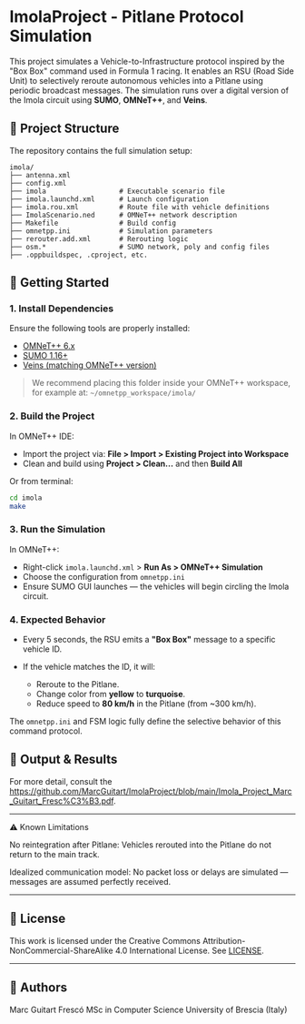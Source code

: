 # ImolaProject - Pitlane Protocol Simulation

This project simulates a Vehicle-to-Infrastructure protocol inspired by the "Box Box" command used in Formula 1 racing. It enables an RSU (Road Side Unit) to selectively reroute autonomous vehicles into a Pitlane using periodic broadcast messages. The simulation runs over a digital version of the Imola circuit using **SUMO**, **OMNeT++**, and **Veins**.

## 🧹 Project Structure

The repository contains the full simulation setup:

```
imola/
├── antenna.xml
├── config.xml
├── imola                  # Executable scenario file
├── imola.launchd.xml      # Launch configuration
├── imola.rou.xml          # Route file with vehicle definitions
├── ImolaScenario.ned      # OMNeT++ network description
├── Makefile               # Build config
├── omnetpp.ini            # Simulation parameters
├── rerouter.add.xml       # Rerouting logic
├── osm.*                  # SUMO network, poly and config files
├── .oppbuildspec, .cproject, etc.
```

## 🚀 Getting Started

### 1. Install Dependencies

Ensure the following tools are properly installed:

* [OMNeT++ 6.x](https://omnetpp.org/)
* [SUMO 1.16+](https://sumo.dlr.de/)
* [Veins (matching OMNeT++ version)](https://veins.car2x.org/)

> We recommend placing this folder inside your OMNeT++ workspace, for example at:
> `~/omnetpp_workspace/imola/`

### 2. Build the Project

In OMNeT++ IDE:

* Import the project via:
  **File > Import > Existing Project into Workspace**
* Clean and build using **Project > Clean...** and then **Build All**

Or from terminal:

```bash
cd imola
make
```

### 3. Run the Simulation

In OMNeT++:

* Right-click `imola.launchd.xml` > **Run As > OMNeT++ Simulation**
* Choose the configuration from `omnetpp.ini`
* Ensure SUMO GUI launches — the vehicles will begin circling the Imola circuit.

### 4. Expected Behavior

* Every 5 seconds, the RSU emits a **"Box Box"** message to a specific vehicle ID.
* If the vehicle matches the ID, it will:

  * Reroute to the Pitlane.
  * Change color from **yellow** to **turquoise**.
  * Reduce speed to **80 km/h** in the Pitlane (from \~300 km/h).

The `omnetpp.ini` and FSM logic fully define the selective behavior of this command protocol.

## 📂 Output & Results


For more detail, consult the https://github.com/MarcGuitart/ImolaProject/blob/main/Imola_Project_Marc_Guitart_Fresc%C3%B3.pdf.

---

⚠️ Known Limitations

No reintegration after Pitlane: Vehicles rerouted into the Pitlane do not return to the main track.

Idealized communication model: No packet loss or delays are simulated — messages are assumed perfectly received.

---

## 📌 License

This work is licensed under the Creative Commons Attribution-NonCommercial-ShareAlike 4.0 International License.
See [LICENSE](https://creativecommons.org/licenses/by-nc-sa/4.0/legalcode).

---

## 🧠 Authors

Marc Guitart Frescó
MSc in Computer Science
University of Brescia (Italy)
